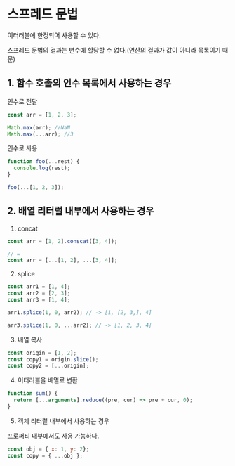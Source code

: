 # 스프레드 문법

이터러블에 한정되어 사용할 수 있다.

스프레드 문법의 결과는 변수에 할당할 수 없다.(연산의 결과가 값이 아니라 목록이기 때문)

## 1. 함수 호출의 인수 목록에서 사용하는 경우

인수로 전달

```javascript
const arr = [1, 2, 3];

Math.max(arr); //NaN
Math.max(...arr); //3
```

인수로 사용

```javascript
function foo(...rest) {
  console.log(rest);
}

foo(...[1, 2, 3]);
```

## 2. 배열 리터럴 내부에서 사용하는 경우

1. concat

```javascript
const arr = [1, 2].conscat([3, 4]);

// =
const arr = [...[1, 2], ...[3, 4]];
```

2. splice

```javascript
const arr1 = [1, 4];
const arr2 = [2, 3];
const arr3 = [1, 4];

arr1.splice(1, 0, arr2); // -> [1, [2, 3,], 4]

arr3.splice(1, 0, ...arr2); // -> [1, 2, 3, 4]
```

3. 배열 복사

```javascript
const origin = [1, 2];
const copy1 = origin.slice();
const copy2 = [...origin];
```

4. 이터러블을 배열로 변환

```javascript
function sum() {
  return [...arguments].reduce((pre, cur) => pre + cur, 0);
}
```

5. 객체 리터럴 내부에서 사용하는 경우

프로퍼티 내부에서도 사용 가능하다.

```javascript
const obj = { x: 1, y: 2};
const copy = { ...obj };
```